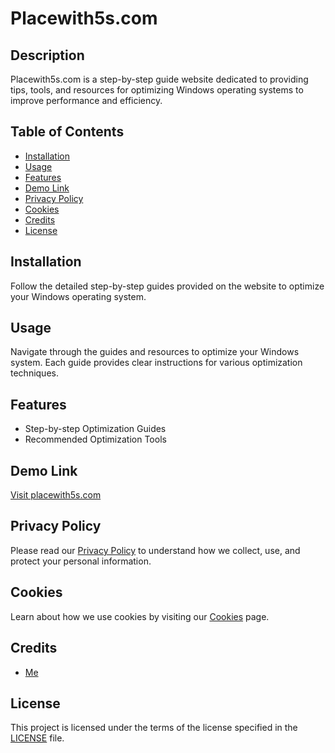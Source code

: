 # Placewith5s.com

## Description

Placewith5s.com is a step-by-step guide website dedicated to providing tips, tools, and resources for optimizing Windows operating systems to improve performance and efficiency.

## Table of Contents

- [Installation](#installation)
- [Usage](#usage)
- [Features](#features)
- [Demo Link](#demo-link)
- [Privacy Policy](#privacy-policy)
- [Cookies](#cookies)
- [Credits](#credits)
- [License](#license)

## Installation

Follow the detailed step-by-step guides provided on the website to optimize your Windows operating system.

## Usage

Navigate through the guides and resources to optimize your Windows system. Each guide provides clear instructions for various optimization techniques.

## Features

- Step-by-step Optimization Guides
- Recommended Optimization Tools

## Demo Link

[Visit placewith5s.com](https://www.placewith5s.com)

## Privacy Policy

Please read our [Privacy Policy](/privacy-policy.md) to understand how we collect, use, and protect your personal information.

## Cookies

Learn about how we use cookies by visiting our [Cookies](/cookies.md) page.

## Credits

- [Me](https://github.com/placewith5s)

## License

This project is licensed under the terms of the license specified in the [LICENSE](LICENSE) file.
